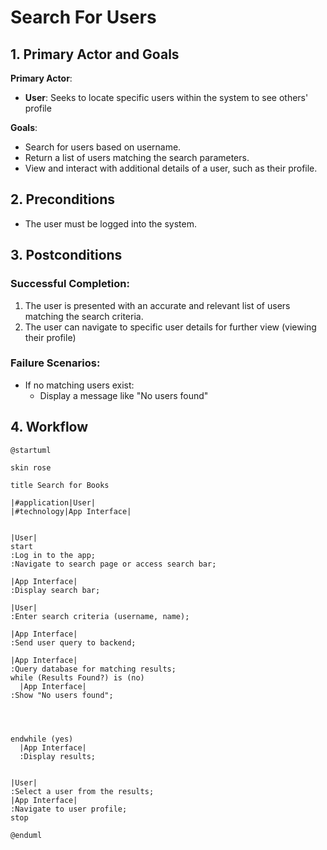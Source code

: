 # Search For Users

## 1. Primary Actor and Goals

**Primary Actor**:
- **User**: Seeks to locate specific users within the system to see others' profile

**Goals**:
- Search for users based on username.
- Return a list of users matching the search parameters.
- View and interact with additional details of a user, such as their profile.

## 2. Preconditions
- The user must be logged into the system.


## 3. Postconditions
### **Successful Completion**:
1. The user is presented with an accurate and relevant list of users matching the search criteria.
2. The user can navigate to specific user details for further view (viewing their profile)

### **Failure Scenarios**:
- If no matching users exist:
    - Display a message like "No users found"



## 4. Workflow
```plantuml
@startuml

skin rose

title Search for Books

|#application|User|
|#technology|App Interface|


|User|
start
:Log in to the app;
:Navigate to search page or access search bar;

|App Interface|
:Display search bar;

|User|
:Enter search criteria (username, name);

|App Interface|
:Send user query to backend;

|App Interface|
:Query database for matching results;
while (Results Found?) is (no)
  |App Interface|
:Show "No users found";
 



endwhile (yes)
  |App Interface|
  :Display results;


|User|
:Select a user from the results;
|App Interface|
:Navigate to user profile;
stop 

@enduml
``````